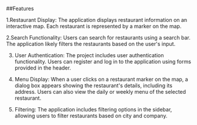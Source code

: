 ##Features

1.Restaurant Display: The application displays restaurant information on an interactive map. Each restaurant is represented by a marker on the map.

2.Search Functionality: Users can search for restaurants using a search bar. The application likely filters the restaurants based on the user's input.

3. User Authentication: The project includes user authentication functionality. Users can register and log in to the application using forms provided in the header.

4. Menu Display: When a user clicks on a restaurant marker on the map, a dialog box appears showing the restaurant's details, including its address. Users can also view the daily or weekly menu of the selected restaurant.

5. Filtering: The application includes filtering options in the sidebar, allowing users to filter restaurants based on city and company.
